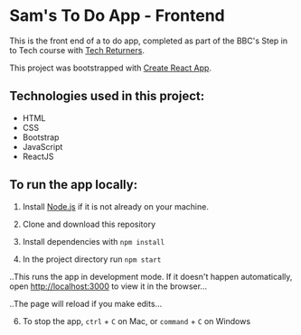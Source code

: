 # Sam's To Do App - Frontend

This is the front end of a to do app, completed as part of the BBC's Step in to Tech course with
[Tech Returners](https://www.techreturners.com/).

This project was bootstrapped with [Create React App](https://github.com/facebook/create-react-app).

## Technologies used in this project:

- HTML
- CSS
- Bootstrap
- JavaScript
- ReactJS

## To run the app locally:

1. Install [Node.js](https://nodejs.org/en/) if it is not already on your machine.

2. Clone and download this repository

3. Install dependencies with `npm install`

4. In the project directory run `npm start`

..This runs the app in development mode. If it doesn't happen automatically, open [http://localhost:3000](http://localhost:3000) to view it in the browser...

..The page will reload if you make edits...

6. To stop the app, `ctrl` + `C` on Mac, or `command` + `C` on Windows <br />
